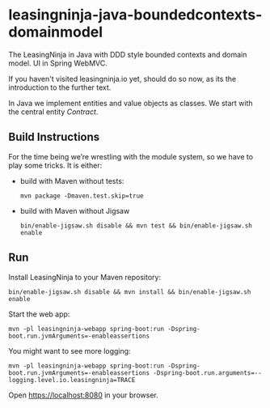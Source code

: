# leasingninja-java-boundedcontexts-domainmodel
The LeasingNinja in Java with DDD style bounded contexts and domain model. UI in Spring WebMVC.

If you haven't visited leasingninja.io yet, should do so now, as its the introduction to the further text.

In Java we implement entities and value objects as classes.
We start with the central entity _Contract_.

## Build Instructions

For the time being we’re wrestling with the module system, so we have to play some tricks. It is either:

* build with Maven without tests:

    ```fish
    mvn package -Dmaven.test.skip=true
    ```

* build with Maven without Jigsaw

    ```fish
    bin/enable-jigsaw.sh disable && mvn test && bin/enable-jigsaw.sh enable
    ```

## Run

Install LeasingNinja to your Maven repository:

```fish
bin/enable-jigsaw.sh disable && mvn install && bin/enable-jigsaw.sh enable
```

Start the web app:

```fish
mvn -pl leasingninja-webapp spring-boot:run -Dspring-boot.run.jvmArguments=-enableassertions
```

You might want to see more logging:

```fish
mvn -pl leasingninja-webapp spring-boot:run -Dspring-boot.run.jvmArguments=-enableassertions -Dspring-boot.run.arguments=--logging.level.io.leasingninja=TRACE
```

Open <https://localhost:8080> in your browser.

